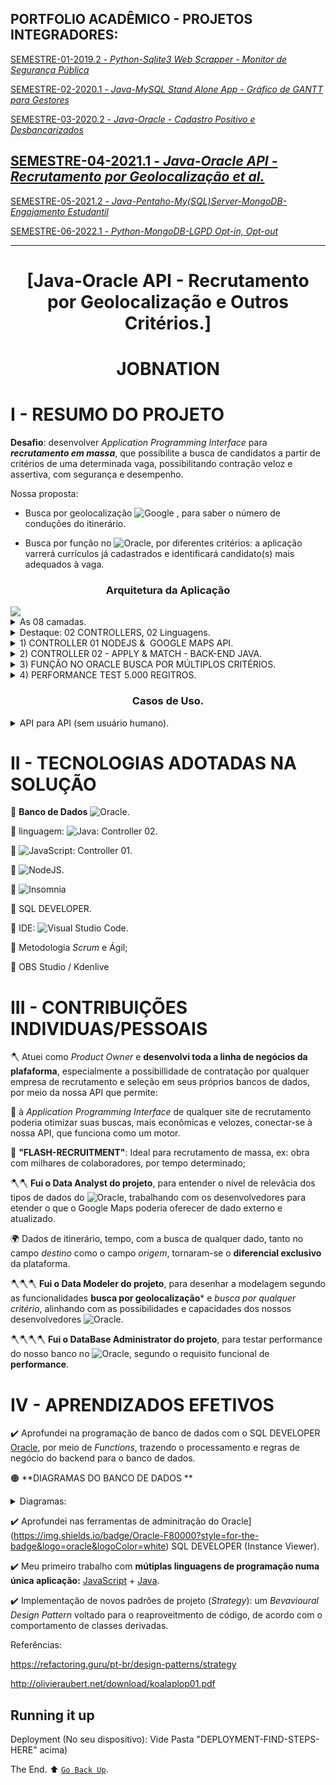 ## PORTFOLIO ACADÊMICO - PROJETOS INTEGRADORES:

[SEMESTRE-01-2019.2 - *Python-Sqlite3 Web Scrapper - Monitor de Segurança Pública*](https://github.com/ODAGAMMXIX/PFOLIO1_DANZO) 

[SEMESTRE-02-2020.1 - *Java-MySQL Stand Alone App - Gráfico de GANTT para Gestores*](https://github.com/ODAGAMMXIX/PFOLIO2_GANTT)

[SEMESTRE-03-2020.2 - *Java-Oracle - Cadastro Positivo e Desbancarizados*](https://github.com/ODAGAMMXIX/PFOLIO3_VALCODE)

## [SEMESTRE-04-2021.1 - *Java-Oracle API - Recrutamento por Geolocalização et al.*](https://github.com/ODAGAMMXIX/PFOLIO4_JOBNATION)

[SEMESTRE-05-2021.2 - *Java-Pentaho-My(SQL)Server-MongoDB-Engajamento Estudantil*](https://github.com/ODAGAMMXIX/PFOLIO5_EDUCALYTICS)

[SEMESTRE-06-2022.1 - *Python-MongoDB-LGPD Opt-in, Opt-out*](https://github.com/ODAGAMMXIX/PFOLIO6_OPTIN_OUT)

***

<h1 align="center">[Java-Oracle API - Recrutamento por Geolocalização e Outros Critérios.]</h1>


<h1 align="center">JOBNATION</h1>


# I - RESUMO DO PROJETO 

**Desafio**: desenvolver *Application Programming Interface* para ***recrutamento em massa***, que possibilite a busca de candidatos a partir de critérios de uma determinada vaga, possibilitando contração veloz e assertiva, com segurança e desempenho.

 Nossa proposta:
 
- Busca por geolocalização ![Google](https://img.shields.io/badge/google-4285F4?style=for-the-badge&logo=google&logoColor=white) , para saber o número de conduções do itinerário.

- Busca por função no ![Oracle](https://img.shields.io/badge/Oracle-F80000?style=for-the-badge&logo=oracle&logoColor=white), por diferentes critérios: a aplicação varrerá  currículos já cadastrados e identificará candidato(s)  mais adequados à vaga.

<h3 align="center">Arquitetura da Aplicação</h3>
<img src="https://user-images.githubusercontent.com/54047352/168492368-15f3ef36-b057-4b68-9026-8ebdbd1a7994.png">

<details><summary> As 08 camadas.</summary>
<img src="https://user-images.githubusercontent.com/54047352/168496089-a6b1081c-4416-4144-8933-970728bfc6ac.png">
<p align="center"> 
 </details>
 
<details><summary> Destaque: 02 CONTROLLERS, 02 Linguagens.</summary>
<p align="center"> 
 <img src="https://user-images.githubusercontent.com/54047352/168492370-04046bc7-4c06-424e-b8b7-e47418df0374.png">
 <h5 align="center">(!!!---DOIS CONTROLLERS---!!!)</h5>
 <p align="center"> 
 </details>
 
 <details><summary> 1) CONTROLLER 01​ NODEJS ​& ​ GOOGLE MAPS API.</summary>
<p align="center">
<img src="https://user-images.githubusercontent.com/54047352/168495627-6af7c575-284c-4139-993a-0e79d0b51729.png">
<h4 align="center">(Com origem,destino = número de conduções, itinerário completo, tempo etc.)</h4>
 <img src="https://user-images.githubusercontent.com/54047352/168495647-69e687a7-ae71-44c6-b667-db7c130d0d3a.png">
 <h6 align="center">(https://www.youtube.com/watch?v=61kPu1F-87I)</h6>
<h6 align="center">(assista ao vídeo)</h6>
 </p>
</details> 


<details><summary> 2) CONTROLLER 02 - APPLY & MATCH​ - BACK-END JAVA​.</summary>
<p align="center">
 <img src="https://user-images.githubusercontent.com/54047352/168495710-11abeb3f-2b51-4b3b-b8a8-5262d9606b9a.png">
 <h5 align="center">(Pessoa "5" candidata-se à vaga "8" - APPLY)</h5>
 <p align="center">
 <img src="https://user-images.githubusercontent.com/54047352/168495721-819ca1c6-3d5c-4520-9384-b2a0d1df9c3f.png">
 <h5 align="center">(Candidato "5" inserido no Oracle)</h5>
 <p align="center">
 <img src="https://user-images.githubusercontent.com/54047352/168495814-c865340c-4ca8-4fc8-a947-f7532dacbb3a.png">
 <h5 align="center">(Busca: até 05 Vales-Transportes - MATCH by VTn)</h5>
 <p align="center">
 <img src="https://user-images.githubusercontent.com/54047352/168495827-dab61186-fbfb-42f5-8236-9ec59b9e38b0.png">(https://youtu.be/zzFnECMKS2E87I) 
<h5 align="center">(Com 03 VT: apenas um candidato, *i.e.* "Joao Santo" - MATCH by VTn)</h5>
<h6 align="center">(Assista ao vídeo)</h6> 
</p>
</details>


<details><summary> 3) FUNÇÃO NO ORACLE​ BUSCA POR MÚLTIPLOS CRITÉRIOS​.</summary>
<p align="center">
<img src="https://user-images.githubusercontent.com/54047352/168495926-26f04dc1-4f8e-4c07-95bb-3794eaff3582.png">
<h5 align="center">(Ativando FUNCTION do Oracle - veja "Parameters")</h5>
<p align="center">
<img src="https://user-images.githubusercontent.com/54047352/168495951-ed487a38-0644-4849-b93a-10f7364c1df8.png">
<h5 align="center">(e.g. critério "gender" no Java, passa apenas parâmetros ao Oracle!)</h5> 
<p align="center">
<img src="https://user-images.githubusercontent.com/54047352/168495982-52bfcc57-bd3a-4bd3-97d4-7bfafd8571c9.png">
<p align="center">
<img src="https://user-images.githubusercontent.com/54047352/168495991-ebdcb868-1ad6-4193-9e16-74aff633ade1.png">
<p align="center">
<h5 align="center">(Busca é feita pelo Oracle!!!)</h5>
<h6 align="center"> (https://youtu.be/Nd3y7Bh1Ii8)</h6>

<h6 align="center">(Assista ao vídeo)</h6>
</p>
</details>


<details><summary> 4) PERFORMANCE  TEST​ 5.000 REGITROS.</summary>
<p align="center">
<img src="https://user-images.githubusercontent.com/54047352/168496013-9658afeb-b4a4-4ce3-8b94-c00e97c2747a.png">
<h5 align="center">((5.000 registros; teste feito em um laptop doméstico, sem servidor)</h5>
<p align="center">
<img src="https://user-images.githubusercontent.com/54047352/168496028-9c8491d4-e011-44cb-8e26-769ca0bea382.png">
<h5 align="center">((200 SELECTS X 5 sessões concorrentes)</h5>
<p align="center">
<img src="https://user-images.githubusercontent.com/54047352/168496045-8ca1fb10-3c43-435a-a84a-46dd21da62f7.png">
<h5 align="center">(Oracle Instance Viewer)</h5>
 <p align="center">
(https://youtu.be/sdIkBLKfvh0)

<h6 align="center">(Assista ao vídeo)</h6>
</p>
</details>

<h3 align="center">Casos de Uso.</h3>
 <details><summary> API para API (sem usuário humano).</summary>
<p align="center">
 <img src="https://user-images.githubusercontent.com/54047352/168492361-9d1803d4-6bf7-45cb-80ec-a70784c50e0c.png">
</p>
 </details>

# II - TECNOLOGIAS ADOTADAS NA SOLUÇÃO 

:wrench:  **Banco de Dados** ![Oracle](https://img.shields.io/badge/Oracle-F80000?style=for-the-badge&logo=oracle&logoColor=white).


:wrench:  linguagem: ![Java](https://img.shields.io/badge/java-%23ED8B00.svg?style=for-the-badge&logo=java&logoColor=white): Controller 02.


:wrench:  ![JavaScript](https://img.shields.io/badge/javascript-%23323330.svg?style=for-the-badge&logo=javascript&logoColor=%23F7DF1E): Controller 01.

:wrench:  ![NodeJS](https://img.shields.io/badge/node.js-6DA55F?style=for-the-badge&logo=node.js&logoColor=white).


 
:wrench:  ![Insomnia](https://img.shields.io/badge/Insomnia-black?style=for-the-badge&logo=insomnia&logoColor=5849BE)


:wrench: SQL DEVELOPER.

:wrench:  IDE: ![Visual Studio Code](https://img.shields.io/badge/Visual%20Studio%20Code-0078d7.svg?style=for-the-badge&logo=visual-studio-code&logoColor=white).

:wrench:  Metodologia *Scrum* e Ágil;

:wrench: OBS Studio / Kdenlive

# III - CONTRIBUIÇÕES INDIVIDUAS/PESSOAIS

:axe: Atuei como *Product Owner* e **desenvolvi toda a linha de negócios da plafaforma**, especialmente a possibillidade de contratação por qualquer empresa de recrutamento e seleção em seus próprios bancos de dados, por meio da nossa API que permite:

:small_blue_diamond: à *Application Programming Interface* de qualquer site de recrutamento poderia otimizar suas buscas, mais econômicas e velozes,  conectar-se à nossa API, que funciona como um motor.

:small_blue_diamond: **"FLASH-RECRUITMENT"**: Ideal para recrutamento de massa, ex: obra com milhares de colaboradores, por tempo determinado;

:axe::axe: **Fui o Data Analyst do projeto**, para entender o nível de relevâcia dos tipos de dados do ![Oracle](https://img.shields.io/badge/Oracle-F80000?style=for-the-badge&logo=oracle&logoColor=white), trabalhando com os desenvolvedores para etender o que o Google Maps poderia oferecer de dado externo e atualizado.

:earth_africa: Dados de itinerário, tempo, com a busca de qualquer dado, tanto no campo *destino* como o campo *origem*, tornaram-se o **diferencial exclusivo** da plataforma.

:axe::axe::axe: **Fui o Data Modeler do projeto**, para desenhar a modelagem segundo as funcionalidades **busca por geolocalização*** e *busca por qualquer critério*, alinhando com as possibilidades e capacidades dos nossos  desenvolvedores ![Oracle](https://img.shields.io/badge/Oracle-F80000?style=for-the-badge&logo=oracle&logoColor=white).

:axe::axe::axe::axe: **Fui o DataBase Administrator do projeto**, para testar performance do nosso banco no ![Oracle](https://img.shields.io/badge/Oracle-F80000?style=for-the-badge&logo=oracle&logoColor=white), segundo o requisito funcional de **performance**.
 
# IV - APRENDIZADOS EFETIVOS

:heavy_check_mark: Aprofundei na programação de banco de dados com o SQL DEVELOPER [Oracle](https://img.shields.io/badge/Oracle-F80000?style=for-the-badge&logo=oracle&logoColor=white), por meio de *Functions*, trazendo o processamento e regras de negócio do backend para o banco de dados.

:orange_circle: **DIAGRAMAS DO BANCO DE DADOS **

<details><summary> Diagramas:</summary>
<p align="center">
<img src="https://user-images.githubusercontent.com/54047352/168496064-d2daee94-5d0f-482d-80af-6659a14cbadb.png">
<h5 align="center">((Diagrama Entidade-Relacionamento)</h5>
<p align="center">
<img src="https://user-images.githubusercontent.com/54047352/168496081-311df7d2-7398-4249-aa3f-ea6f50465a35.png">
<h5 align="center">((Diagrama Lógico)</h5> 
</p>
</details>

:heavy_check_mark: Aprofundei nas ferramentas de adminitração do Oracle](https://img.shields.io/badge/Oracle-F80000?style=for-the-badge&logo=oracle&logoColor=white) SQL DEVELOPER (Instance Viewer).

:heavy_check_mark: Meu primeiro trabalho com **mútiplas linguagens de programação numa única aplicação:** [JavaScript](https://img.shields.io/badge/javascript-%23323330.svg?style=for-the-badge&logo=javascript&logoColor=%23F7DF1E) + [Java](https://img.shields.io/badge/java-%23ED8B00.svg?style=for-the-badge&logo=java&logoColor=white).

:heavy_check_mark: Implementação de novos padrões de projeto (*Strategy*): um *Bevavioural Design Pattern* voltado para o reaproveitmento de código, de acordo com o comportamento de classes derivadas. 

Referências:

https://refactoring.guru/pt-br/design-patterns/strategy

http://olivieraubert.net/download/koalaplop01.pdf


## Running it up
Deployment (No seu dispositivo): Vide Pasta "DEPLOYMENT-FIND-STEPS-HERE" acima)

The End.
:arrow_up: 
[`Go Back Up`](#java-oracle-api---recrutamento-por-geolocaliza%C3%A7%C3%A3o-e-outros-crit%C3%A9rios).
